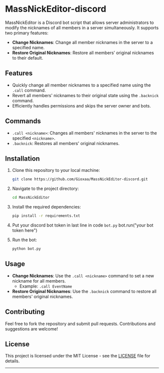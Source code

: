 # MassNickEditor-discord

MassNickEditor is a Discord bot script that allows server administrators to modify the nicknames of all members in a server simultaneously. It supports two primary features:
- **Change Nicknames**: Change all member nicknames in the server to a specified name.
- **Restore Original Nicknames**: Restore all members’ original nicknames to their default.

## Features
- Quickly change all member nicknames to a specified name using the `.call` command.
- Revert all members' nicknames to their original state using the `.backnick` command.
- Efficiently handles permissions and skips the server owner and bots.

## Commands
- `.call <nickname>`: Changes all members' nicknames in the server to the specified `<nickname>`.
- `.backnick`: Restores all members' original nicknames.

## Installation

1. Clone this repository to your local machine:
    ```bash
    git clone https://github.com/Gioxaa/MassNickEditor-discord.git
    ```
2. Navigate to the project directory:
    ```bash
    cd MassNickEditor
    ```
3. Install the required dependencies:
    ```bash
    pip install -r requirements.txt
    ```

4. Put your discord bot token in last line in code ```bot.py``` bot.run("your bot token here")

5. Run the bot:
    ```bash
    python bot.py
    ```

## Usage
- **Change Nicknames**: Use the `.call <nickname>` command to set a new nickname for all members.
  - Example: `.call EventName`
- **Restore Original Nicknames**: Use the `.backnick` command to restore all members' original nicknames.

## Contributing
Feel free to fork the repository and submit pull requests. Contributions and suggestions are welcome!

## License

This project is licensed under the MIT License - see the [LICENSE](LICENSE) file for details.

---
